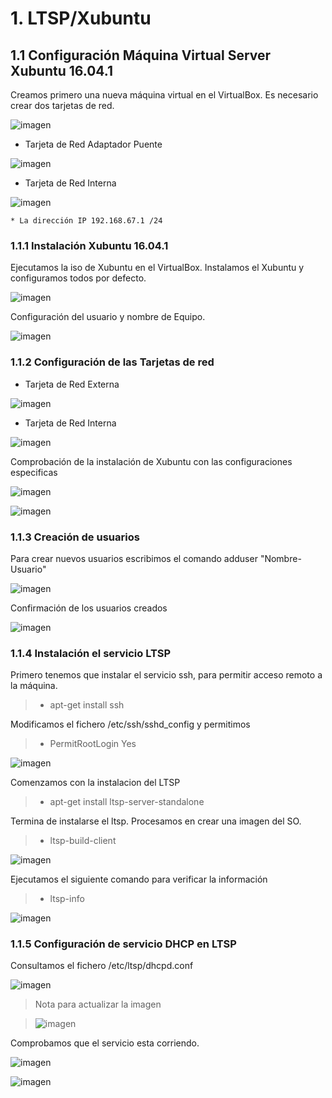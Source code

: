 # 1. LTSP/Xubuntu

## 1.1 Configuración Máquina Virtual Server Xubuntu 16.04.1

Creamos primero una nueva máquina virtual en el VirtualBox. Es necesario crear dos tarjetas de red.

![imagen](img/ltspmaquina.png)

* Tarjeta de Red Adaptador Puente

![imagen](img/redexterna.png)


* Tarjeta de Red Interna

![imagen](img/redinterna.png)


    * La dirección IP 192.168.67.1 /24


### 1.1.1 Instalación Xubuntu 16.04.1
Ejecutamos la iso de Xubuntu en el VirtualBox. Instalamos el Xubuntu y configuramos todos por defecto.

![imagen](img/001.png)

Configuración del usuario y nombre de Equipo.

![imagen](img/002.png)

### 1.1.2 Configuración de las Tarjetas de red
*  Tarjeta de Red Externa

![imagen](img/003.png)

* Tarjeta de Red Interna

![imagen](img/004.png)

Comprobación de la instalación de Xubuntu con las configuraciones especificas

![imagen](img/005.png)

![imagen](img/006.png)

### 1.1.3 Creación de usuarios
Para crear nuevos usuarios escribimos el comando adduser "Nombre-Usuario"

![imagen](img/008.png)

Confirmación de los usuarios creados

![imagen](img/007.png)

### 1.1.4 Instalación el servicio LTSP

Primero tenemos que instalar el servicio ssh, para permitir acceso remoto a la máquina.
> * apt-get install ssh

Modificamos el fichero /etc/ssh/sshd_config y permitimos
> * PermitRootLogin Yes

![imagen](img/010.png)

Comenzamos con la instalacion del LTSP
> * apt-get install ltsp-server-standalone

Termina de instalarse el ltsp. Procesamos en crear una imagen del SO.

> *  ltsp-build-client

![imagen](img/009.png)

Ejecutamos el siguiente comando para verificar la información

> * ltsp-info

![imagen](img/011.png)

### 1.1.5 Configuración de servicio DHCP en LTSP

Consultamos el fichero /etc/ltsp/dhcpd.conf

![imagen](img/013.png)

> Nota para actualizar la imagen

>![imagen](img/015.png)

Comprobamos que el servicio esta corriendo.

![imagen](img/012.png)

![imagen](img/014.png)
